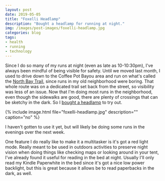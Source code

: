```yaml
---
layout: post
date: 2019-05-05
title: "Foxelli Headlamp"
description: "Bought a headlamp for running at night."
img: /images/post-images/foxelli-headlamp.jpg
categories: blog
tags:
- health
- running
- technology
---
```


Since I do so many of my runs at night (even as late as 10-10:30pm), I've always been mindful of being visible for safety. Until we moved last month, I used to drive down to the Coffee Pot Bayou area and run on what's called the [North Bay Trail](https://www.alltrails.com/trail/us/florida/north-bay-trail "North Bay Trail"), since runs in my old neighborhood were boring. That whole route was on a dedicated trail set back from the street, so visibility was less of an issue. Now that I'm doing most runs in the neighborhood, even though the sidewalks are good, there are plenty of crossings that can be sketchy in the dark. So I [bought a headlamp](https://www.amazon.com/Foxelli-Headlamp-Flashlight-Lightweight-Waterproof/dp/B014JUMTXM/ "Foxelli Headlamp") to try out.

{% include image.html file="foxelli-headlamp.jpg" description="" caption="no" %}

I haven't gotten to use it yet, but will likely be doing some runs in the evenings over the next week.

One feature I do really like to make it a multitasker is it's got a red light mode. Really meant to be used in outdoors activities to preserve night vision when doing things like checking maps or looking around in your tent, I've already found it useful for reading in the bed at night. Usually I'll only read my Kindle Paperwhite in the bed since it's got a nice low power backlight, but this is great because it allows be to read paperbacks in the dark, as well.
